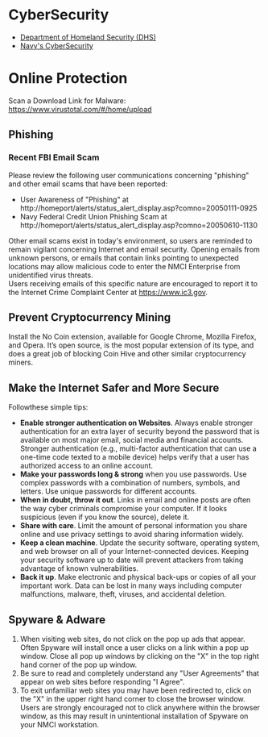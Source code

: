 # CyberSecurity  

-	[Department of Homeland Security (DHS)](https://www.dhs.gov/national-cyber-security-awareness)
-	[Navy's CyberSecurity](https://www.navy.mil/local/cyberawareness/)

# Online Protection 
Scan a Download Link for Malware: https://www.virustotal.com/#/home/upload  

## Phishing

### Recent FBI Email Scam
Please review the following user communications concerning "phishing" and other email scams that have been reported: 
-	User Awareness of "Phishing" at http://homeport/alerts/status_alert_display.asp?comno=20050111-0925 
-	Navy Federal Credit Union Phishing Scam at http://homeport/alerts/status_alert_display.asp?comno=20050610-1130 

Other email scams exist in today's environment, so users are reminded to remain vigilant concerning Internet and email security. Opening emails from unknown persons, or emails that contain links pointing to unexpected locations may allow malicious code to enter the NMCI Enterprise from unidentified virus threats.  
Users receiving emails of this specific nature are encouraged to report it to the Internet Crime Complaint Center at https://www.ic3.gov.  

## Prevent Cryptocurrency Mining
Install the No Coin extension, available for Google Chrome, Mozilla Firefox, and Opera. It’s open source, is the most popular extension of its type, and does a great job of blocking Coin Hive and other similar cryptocurrency miners.  

## Make the Internet Safer and More Secure 
Followthese simple tips:
-	**Enable stronger authentication on Websites**.  Always enable stronger authentication for an extra layer of security beyond the password that is available on most major email, social media and financial accounts.  Stronger authentication (e.g., multi-factor authentication that can use a one-time code texted to a mobile device) helps verify that a user has authorized access to an online account.   
-	**Make your passwords long & strong** when you use passwords. Use complex passwords with a combination of numbers, symbols, and letters.  Use unique passwords for different accounts.  
-	**When in doubt, throw it out**.  Links in email and online posts are often the way cyber criminals compromise your computer.  If it looks suspicious (even if you know the source), delete it.  
-	**Share with care**.  Limit the amount of personal information you share online and use privacy settings to avoid sharing information widely.  
-	**Keep a clean machine**.  Update the security software, operating system, and web browser on all of your Internet-connected devices.  Keeping your security software up to date will prevent attackers from taking advantage of known vulnerabilities.  
-	**Back it up**.  Make electronic and physical back-ups or copies of all your important work.  Data can be lost in many ways including computer malfunctions, malware, theft, viruses, and accidental deletion.  

## Spyware & Adware
1.	When visiting web sites, do not click on the pop up ads that appear. Often Spyware will install once a user clicks on a link within a pop up window. Close all pop up windows by clicking on the "X" in the top right hand corner of the pop up window. 
2.	Be sure to read and completely understand any "User Agreements" that appear on web sites before responding "I Agree". 
3.	To exit unfamiliar web sites you may have been redirected to, click on the "X" in the upper right hand corner to close the browser window. Users are strongly encouraged not to click anywhere within the browser window, as this may result in unintentional installation of Spyware on your NMCI workstation.

